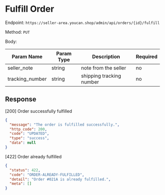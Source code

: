 # Fulfill Order

Endpoint: `https://seller-area.youcan.shop/admin/api/orders/{id}/fulfill`

Method: `PUT`

Body:

| Param Name | Param Type | Description | Required |
| --- | --- | --- | --- |
| seller_note | string | note from the seller | no |
| tracking_number | string | shipping tracking number | no |

## Response

[200] Order successfully fulfilled

```json
{
  "message": "The order is fulfilled successfully.",
  "http_code": 200,
  "code": "UPDATED",
  "type": "success",
  "data": null
}
```

[422] Order already fulfilled

```json
{
  "status": 422,
  "code": "ORDER-ALREADY-FULFILLED",
  "detail": "Order #021A is already fulfilled.",
  "meta": []
}
```